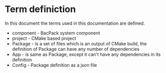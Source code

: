 # Term definiction

In this document the terms used in this documentation are defined.

 - component - BacPack system component
 - project - CMake based project
 - Package - is a set of files which is an output of CMake build, the definition of Package can
 have any number of dependencies
 - App - is same as Package, except it can't have any dependencies in its definition
 - Config - Package definition as a json file
